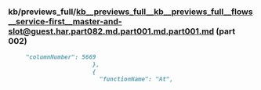 ### kb/previews_full/kb__previews_full__kb__previews_full__flows__service-first__master-and-slot@guest.har.part082.md.part001.md.part001.md (part 002)

```md
     "columnNumber": 5669
                        },
                        {
                          "functionName": "At",
 
```

```
